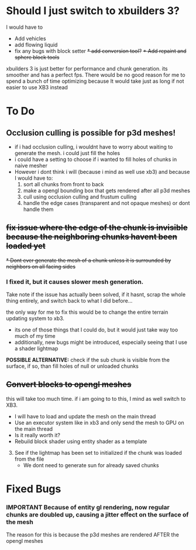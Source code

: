 # Should I just switch to xbuilders 3?
I would have to
* Add vehicles
* add flowing liquid
* fix any bugs with block setter
  ~~* add conversion tool?~~
  ~~* Add repaint and sphere block tools~~
  
xbuilders 3 is just better for performance and chunk generation.
its smoother and has a perfect fps. There would be no good reason for me to spend a bunch of time optimizing because It would take just as long if not easier to use XB3 instead

# To Do

## Occlusion culling is possible for p3d meshes!
* if i had occlusion culling, i wouldnt have to worry about waiting to generate the mesh. i could just fill the holes
* i could have a setting to choose if i wanted to fill holes of chunks in naive mesher
* However i dont think i will (because i mind as well use xb3) and because I would have to:
  1. sort all chunks from front to back
  2. make a opengl bounding box that gets rendered after all p3d meshes
  3. cull using occlusion culling and frustum culling
  4. handle the edge cases (transparent and not opaque meshes) or dont handle them


## ~~fix issue where the edge of the chunk is invisible because the neighboring chunks havent been loaded yet~~
~~* Dont ever generate the mesh of a chunk unless it is surrounded by neighbors on all facing sides~~

### I fixed it, but it causes slower mesh generation.
Take note if the issue has actually been solved, if it hasnt, scrap the whole thing entirely, and switch back to what I did before...

the only way for me to fix this would be to change the entire terrain updating system to xb3.
* its one of those things that I could do, but it would just take way too much of my time
* additionally, new bugs might be introduced, especially seeing that I use a shader lightmap

**POSSIBLE ALTERNATIVE:** check if the sub chunk is visible from the surface, if so, than fill holes of null or unloaded chunks
  

## ~~Convert blocks to opengl meshes~~
this will take too much time. if i am going to to this, I mind as well switch to XB3.
  
* I will have to load and update the mesh on the main thread
* Use an executor system like in xb3 and only send the mesh to GPU on the main thread
* Is it really worth it?
* Rebuild block shader using entity shader as a template


3. See if the lightmap has been set to initialized if the chunk was loaded from the file
   * We dont need to generate sun for already saved chunks

# Fixed Bugs
### IMPORTANT Because of entity gl rendering, now regular chunks are doubled up, causing a jitter effect on the surface of the mesh
The reason for this is because the p3d meshes are rendered AFTER the opengl meshes